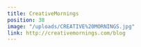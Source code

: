 ```yaml
---
title: CreativeMornings
position: 38
image: "/uploads/CREATIVE%20MORNINGS.jpg"
link: http://creativemornings.com/blog
---
```


